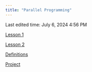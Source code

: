 ```yaml
---
title: "Parallel Programming"
---
```

Last edited time: July 6, 2024 4:56 PM

[Lesson 1](Parallel%20Programming/Lesson%201.md)

[Lesson 2](Parallel%20Programming/Lesson%202.md)

[Definitions](Parallel%20Programming/Definitions.md)

[Project](Parallel%20Programming/Project.md)
